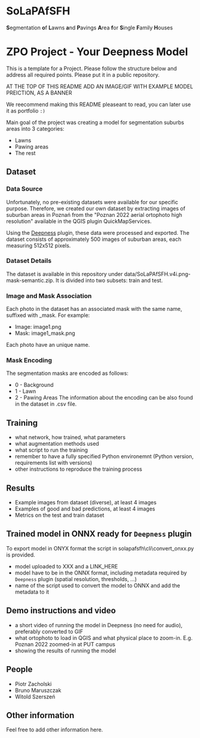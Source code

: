 # SoLaPAfSFH
**S**egmentation **o**f **L**awns **a**nd **P**avings **A**rea **f**or **S**ingle **F**amily **H**ouses
# ZPO Project - Your Deepness Model
This is a template for a Project.
Please follow the structure below and address all required points.
Please put it in a public repository.

AT THE TOP OF THIS README ADD AN IMAGE/GIF WITH EXAMPLE MODEL PREICTION, AS A BANNER

We reecommend making this README pleaseant to read, you can later use it as portfolio `:)`

Main goal of the project was creating a model for segmentation suburbs areas into 3 categories:
- Lawns
- Pawing areas
- The rest


## Dataset
### Data Source
Unfortunately, no pre-existing datasets were available for our specific purpose. Therefore, we created our own dataset by extracting images of suburban areas in Poznań from the "Poznan 2022 aerial ortophoto high resolution" available in the QGIS plugin QuickMapServices.

Using the [Deepness](https://github.com/PUTvision/qgis-plugin-deepness) plugin, these data were processed and exported. The dataset consists of approximately 500 images of suburban areas, each measuring 512x512 pixels.

### Dataset Details
The dataset is available in this repository under data/SoLaPAfSFH.v4i.png-mask-semantic.zip.
It is divided into two subsets: train and test.

### Image and Mask Association
Each photo in the dataset has an associated mask with the same name, suffixed with _mask. For example:
- Image: image1.png
- Mask: image1_mask.png

Each photo have an unique name.

### Mask Encoding
The segmentation masks are encoded as follows:
- 0 - Background
- 1 - Lawn
- 2 - Pawing Areas
The information about the encoding can be also found in the dataset in .csv file.

## Training
- what network, how trained, what parameters
- what augmentation methods used
- what script to run the training
- remember to have a fully specified Python environemnt (Python version, requirements list with versions)
- other instructions to reproduce the training process

## Results
- Example images from dataset (diverse), at least 4 images
- Examples of good and bad predictions, at least 4 images
- Metrics on the test and train dataset

## Trained model in ONNX ready for `Deepness` plugin

To export model in ONYX format the script in solapafsfh\cli\convert_onxx.py is provided.

- model uploaded to XXX and a LINK_HERE
- model have to be in the ONNX format, including metadata required by `Deepness` plugin (spatial resolution, thresholds, ...)
- name of the script used to convert the model to ONNX and add the metadata to it


## Demo instructions and video
- a short video of running the model in Deepness (no need for audio), preferably converted to GIF
- what ortophoto to load in QGIS and what physical place to zoom-in. E.g. Poznan 2022 zoomed-in at PUT campus
- showing the results of running the model

## People
- Piotr Zacholski
- Bruno Maruszczak
- Witold Szerszeń 

## Other information
Feel free to add other information here.
